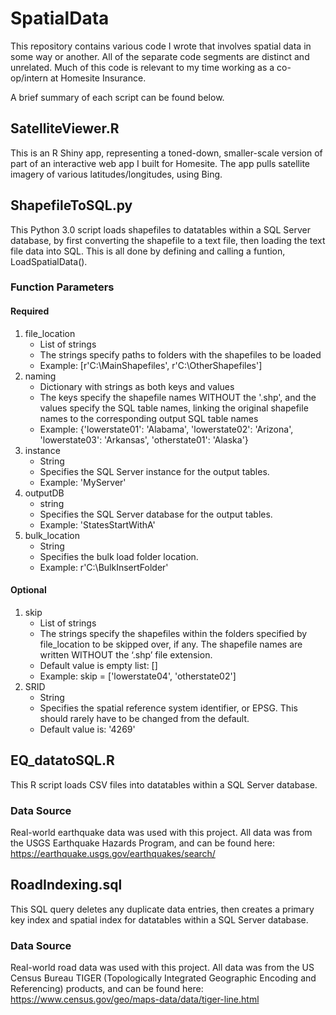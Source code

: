 # SpatialData

This repository contains various code I wrote that involves spatial data in some way or another.
All of the separate code segments are distinct and unrelated.
Much of this code is relevant to my time working as a co-op/intern at Homesite Insurance.

A brief summary of each script can be found below.

## SatelliteViewer.R

This is an R Shiny app, representing a toned-down, smaller-scale version of part of an interactive web app I built for Homesite.
The app pulls satellite imagery of various latitudes/longitudes, using Bing.

## ShapefileToSQL.py

This Python 3.0 script loads shapefiles to datatables within a SQL Server database, by first converting the shapefile to a text file,
then loading the text file data into SQL. This is all done by defining and calling a funtion, LoadSpatialData().

### Function Parameters
#### Required
1. file_location
   -	List of strings
   -	The strings specify paths to folders with the shapefiles to be loaded
   -	Example: [r'C:\MainShapefiles', r'C:\OtherShapefiles']
2. naming
   -	Dictionary with strings as both keys and values
   -	The keys specify the shapefile names WITHOUT the '.shp',
   and the values specify the SQL table names, linking the original shapefile names to the corresponding output SQL table names
   -	Example: {'lowerstate01': 'Alabama', 'lowerstate02': 'Arizona', 'lowerstate03': 'Arkansas', 'otherstate01': 'Alaska'}
3.	instance
     -	String
     -	Specifies the SQL Server instance for the output tables.
     -	Example: 'MyServer'
4.	outputDB
     -	string
     -	Specifies the SQL Server database for the output tables.
     -	Example: 'StatesStartWithA'
5.	bulk_location
     -	String
     -	Specifies the bulk load folder location.
     -	Example: r'C:\BulkInsertFolder'

#### Optional
1.	skip
     -	List of strings
     -	The strings specify the shapefiles within the folders specified by file_location to be skipped over, if any.
     The shapefile names are written WITHOUT the ‘.shp’ file extension.
     -	Default value is empty list: []
     -	Example: skip = ['lowerstate04', 'otherstate02']
2.	SRID
     -	String
     -	Specifies the spatial reference system identifier, or EPSG. This should rarely have to be changed from the default.
     -	Default value is: '4269'

## EQ_datatoSQL.R

This R script loads CSV files into datatables within a SQL Server database.

### Data Source

Real-world earthquake data was used with this project.
All data was from the USGS Earthquake Hazards Program, and can be found here: https://earthquake.usgs.gov/earthquakes/search/

## RoadIndexing.sql

This SQL query deletes any duplicate data entries, then creates a primary key index and spatial index for datatables
within a SQL Server database.

### Data Source

Real-world road data was used with this project.
All data was from the US Census Bureau TIGER (Topologically Integrated Geographic Encoding and Referencing) products,
and can be found here:
https://www.census.gov/geo/maps-data/data/tiger-line.html
